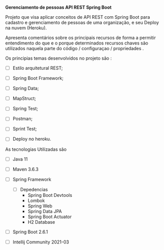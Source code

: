 **Gerenciamento de pessoas API REST Spring Boot**

Projeto que visa aplicar conceitos de API REST com Spring Boot para cadastro e gerenciamento de pessoas de uma organização, e seu Deploy na nuvem (Heroku). 

Apresenta comentários sobre os principais recursos de forma a permitir entendimento do que e o porque	determinados recursos chaves são utilizados naquela parte do código / configuraçao / propriedades . 

Os principias temas desenvolvidos no projeto são : 

- [ ] Estilo arquitetural REST;
- [ ] Spring Boot Framework;
- [ ] Spring Data;
- [ ] MapStruct;
- [ ] Spring Test;
- [ ] Postman;
- [ ] Sprint Test;
- [ ] Deploy no heroku.



As tecnologias Utilizadas são 

- [ ] Java 11

- [ ] Maven 3.6.3

- [ ] Spring Framework

  - [ ] Depedencias
    - Spring Boot Devtools
    - Lombok
    - Spring Web
    - Spring Data JPA
    - Spring Boot Actuator
    - H2 Database 

- [ ] Spring Boot 2.6.1

- [ ] Intellij Community 2021-03

  
